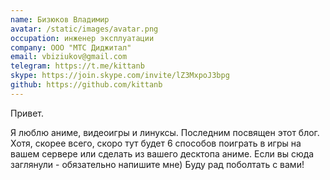 ```yaml
---
name: Бизюков Владимир
avatar: /static/images/avatar.png
occupation: инженер эксплуатации
company: ООО "МТС Диджитал"
email: vbiziukov@gmail.com
telegram: https://t.me/kittanb
skype: https://join.skype.com/invite/lZ3MxpoJ3bpg
github: https://github.com/kittanb
---
```


Привет.

Я люблю аниме, видеоигры и линуксы. Последним посвящен этот блог. Хотя, скорее всего, скоро тут будет 6 способов поиграть в игры на вашем сервере или сделать из вашего десктопа аниме.
Если вы сюда заглянули - обязательно напишите мне) Буду рад поболтать с вами!
